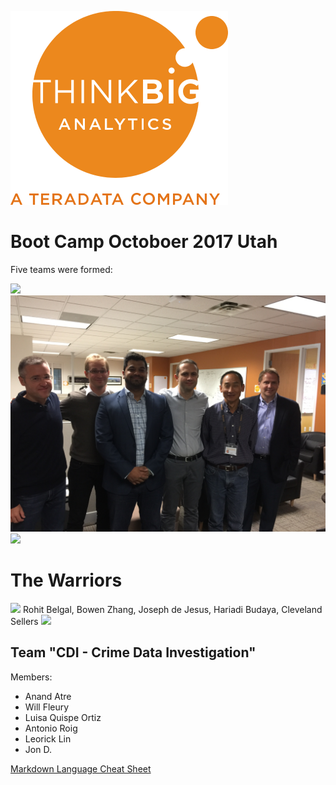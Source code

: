 ![](img/NewLogo.png)
# Boot Camp Octoboer 2017 Utah
Five teams were formed:

![](img/IMG_1281.JPG)
![](img/IMG_1279.JPG)
![](img/20171010_154127.jpg)
# The Warriors
![](img/IMG_1287.JPG)
Rohit Belgal, Bowen Zhang, Joseph de Jesus, Hariadi Budaya, Cleveland Sellers
![](img/IMG_1289.JPG)
## Team "CDI - Crime Data Investigation"
Members:
* Anand Atre
* Will Fleury
* Luisa Quispe Ortiz 
* Antonio Roig
* Leorick Lin
* Jon D.

<a href="https://github.com/adam-p/markdown-here/wiki/Markdown-Cheatsheet" target="_blank">Markdown Language Cheat Sheet</a>
